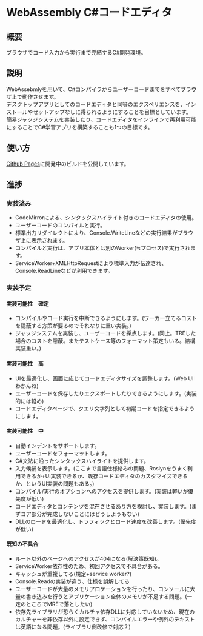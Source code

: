 # WebAssembly C#コードエディタ

## 概要
ブラウザでコード入力から実行まで完結するC#開発環境。

## 説明
WebAssebmlyを用いて、C#コンパイラからユーザーコードまでをすべてブラウザ上で動作させます。<br>
デスクトップアプリとしてのコードエディタと同等のエクスペリエンスを、インストールやセットアップなしに得られるようにすることを目標としています。<br>
簡易ジャッジシステムを実装したり、コードエディタをインラインで再利用可能にすることでC#学習アプリを構築することも1つの目標です。

## 使い方
[Github Pages](https://2427dkusiro.github.io/WasmCSharpEditor/)に開発中のビルドを公開しています。

## 進捗

### 実装済み
+ CodeMirrorによる、シンタックスハイライト付きのコードエディタの使用。
+ ユーザーコードのコンパイルと実行。
+ 標準出力リダイレクトにより、Console.WriteLineなどの実行結果がブラウザ上に表示されます。
+ コンパイルと実行は、アプリ本体とは別のWorker(≒プロセス)で実行されます。
+ ServiceWorker+XMLHttpRequestにより標準入力が伝達され、Console.ReadLineなどが利用できます。

### 実装予定

#### 実装可能性　確定
+ コンパイルやコード実行を中断できるようにします。(ワーカー立てるコストを隠蔽する方策が要るのでそれなりに重い実装。)
+ ジャッジシステムを実装し、ユーザーコードを採点します。(同上。TREした場合のコストを隠蔽。またテストケース等のフォーマット策定もいる。結構実装重い。)

#### 実装可能性　高
+ UIを最適化し、画面に応じてコードエディタサイズを調整します。(Web UIわかんね)
+ ユーザーコードを保存したりエクスポートしたりできるようにします。(実装的には軽め)
+ コードエディタページで、クエリ文字列として初期コードを指定できるようにします。

#### 実装可能性　中
+ 自動インデントをサポートします。
+ ユーザーコードをフォーマットします。
+ C#文法に沿ったシンタックスハイライトを提供します。
+ 入力候補を表示します。(ここまで言語仕様絡みの問題、Roslynをうまく利用できるか+UI実装できるか、既存コードエディタのカスタマイズできるか、というUI実装の問題もある。)
+ コンパイル/実行のオプションへのアクセスを提供します。(実装は軽いが優先度が低い)
+ コードエディタとコンテンツを混在させるあり方を検討し、実装します。(まずコア部分が完成しないことにはどうしようもない)
+ DLLのロードを最適化し、トラフィックとロード速度を改善します。(優先度が低い)

#### 既知の不具合
+ ルート以外のページへのアクセスが404になる(解決策既知)。
+ ServiceWorker依存性のため、初回アクセスで不具合がある。
+ キャッシュが重複してる(規定+service worker?)
+ Console.Readの実装が違う、仕様を誤解してる
+ ユーザーコードが大量のメモリアロケーションを行ったり、コンソールに大量の書き込みを行うとアプリケーション全体のメモリが不足する問題。(一定のところでMREで落としたい)
+ 依存先ライブラリが恐らくカルチャ依存DLLに対応していないため、現在のカルチャーを非依存以外に設定できず、コンパイルエラーや例外のテキストは英語になる問題。(ライブラリ側改修で対応？)

